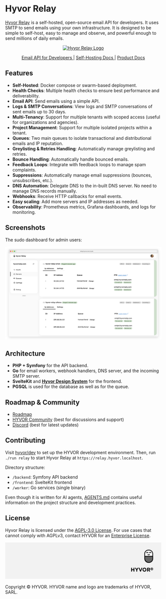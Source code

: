 # Hyvor Relay

[Hyvor Relay](https://relay.hyvor.com) is a self-hosted, open-source email API for developers. It uses SMTP to send emails using your own infrastructure. It is designed to be simple to self-host, easy to manage and observe, and powerful enough to send millions of daily emails.

<p align="center">
  <a href="https://relay.hyvor.com">
    <img src="https://hyvor.com/img/logo.png" alt="Hyvor Relay Logo" width="130"/>
  </a>
</p>

<p align="center">
  <a href="https://relay.hyvor.com">
    Email API for Developers
  </a>
    <span> | </span>
    <a href="https://relay.hyvor.com/hosting">
    Self-Hosting Docs
  </a>
    <span> | </span>
    <a href="https://relay.hyvor.com/docs">
    Product Docs
  </a>
</p>

## Features

- **Self-Hosted**: Docker compose or swarm-based deployment.
- **Health Checks**: Multiple health checks to ensure best performance and deliverability.
- **Email API**: Send emails using a simple API.
- **Logs & SMTP Conversations**: View logs and SMTP conversations of sent emails up to 30 days.
- **Multi-Tenancy**: Support for multiple tenants with scoped access (useful for organizations and agencies).
- **Project Management**: Support for multiple isolated projects within a tenant.
- **Queues**: Two main queues to isolate transactional and distributional emails and IP reputation.
- **Greylisting & Retries Handling**: Automatically manage greylisting and retries.
- **Bounce Handling**: Automatically handle bounced emails.
- **Feedback Loops**: Integrate with feedback loops to manage spam complaints.
- **Suppressions**: Automatically manage email suppressions (bounces, unsubscribes, etc.).
- **DNS Automation**: Delegate DNS to the in-built DNS server. No need to manage DNS records manually.
- **Webhooks**: Receive HTTP callbacks for email events.
- **Easy scaling**: Add more servers and IP addresses as needed.
- **Observability**: Prometheus metrics, Grafana dashboards, and logs for monitoring.
<!-- - **Dedicated IPs**: Support for dedicated IPs users. (coming soon) -->

## Screenshots

The sudo dashboard for admin users:

![Sudo Dashboard](/meta/assets/screenshot-sudo.png)

## Architecture

- **PHP + Symfony** for the API backend.
- **Go** for email workers, webhook handlers, DNS server, and the incoming SMTP server.
- **SvelteKit** and [**Hyvor Design System**](https://github.com/hyvor/design) for the frontend.
- **PGSQL** is used for the database as well as for the queue.

## Roadmap & Community

- [Roadmap](https://github.com/hyvor/relay/blob/main/ROADMAP.md)
- [HYVOR Community](https://hyvor.community) (best for discussions and support)
- [Discord](https://hyvor.com/discord) (best for latest updates)

## Contributing

Visit [hyvor/dev](https://github.com/hyvor/dev) to set up the HYVOR development environment. Then, run `./run relay` to start Hyvor Relay at `https://relay.hyvor.localhost`.

Directory structure:

- `/backend`: Symfony API backend
- `/frontend`: SvelteKit frontend
- `/worker`: Go services (single binary)

Even though it is written for AI agents, [AGENTS.md](https://github.com/hyvor/relay/blob/main/AGENTS.md) contains useful information on the project structure and development practices.

<!-- ## Performance TODO -->

## License

Hyvor Relay is licensed under the [AGPL-3.0 License](https://github.com/hyvor/relay/blob/main/LICENSE). For use cases that cannot comply with AGPLv3, contact HYVOR for an [Enterprise License](https://hyvor.com/enterprise).

![HYVOR Banner](https://raw.githubusercontent.com/hyvor/relay/refs/heads/main/meta/assets/hyvor-banner.svg)

Copyright © HYVOR. HYVOR name and logo are trademarks of HYVOR, SARL.
